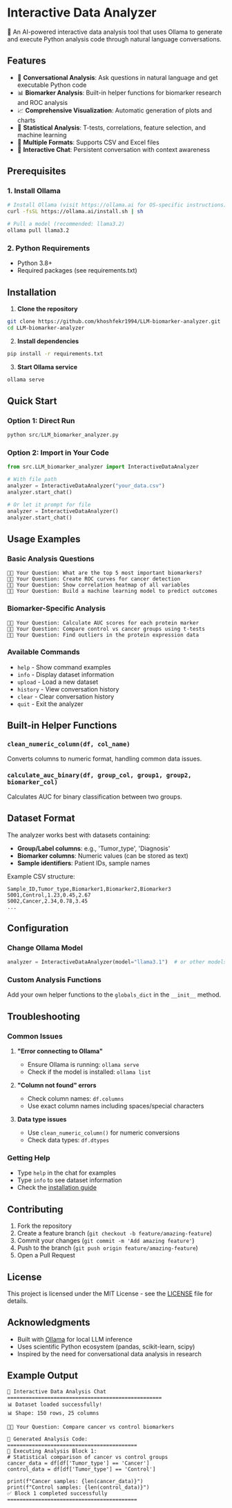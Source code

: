# Interactive Data Analyzer

🔬 An AI-powered interactive data analysis tool that uses Ollama to generate and execute Python analysis code through natural language conversations.

## Features

- 🤖 **Conversational Analysis**: Ask questions in natural language and get executable Python code
- 📊 **Biomarker Analysis**: Built-in helper functions for biomarker research and ROC analysis
- 📈 **Comprehensive Visualization**: Automatic generation of plots and charts
- 🧬 **Statistical Analysis**: T-tests, correlations, feature selection, and machine learning
- 📁 **Multiple Formats**: Supports CSV and Excel files
- 💬 **Interactive Chat**: Persistent conversation with context awareness

## Prerequisites

### 1. Install Ollama
```bash
# Install Ollama (visit https://ollama.ai for OS-specific instructions)
curl -fsSL https://ollama.ai/install.sh | sh

# Pull a model (recommended: llama3.2)
ollama pull llama3.2
```

### 2. Python Requirements
- Python 3.8+
- Required packages (see requirements.txt)

## Installation

1. **Clone the repository**
```bash
git clone https://github.com/khoshfekr1994/LLM-biomarker-analyzer.git
cd LLM-biomarker-analyzer
```

2. **Install dependencies**
```bash
pip install -r requirements.txt
```

3. **Start Ollama service**
```bash
ollama serve
```

## Quick Start

### Option 1: Direct Run
```python
python src/LLM_biomarker_analyzer.py
```

### Option 2: Import in Your Code
```python
from src.LLM_biomarker_analyzer import InteractiveDataAnalyzer

# With file path
analyzer = InteractiveDataAnalyzer("your_data.csv")
analyzer.start_chat()

# Or let it prompt for file
analyzer = InteractiveDataAnalyzer()
analyzer.start_chat()
```

## Usage Examples

### Basic Analysis Questions
```
🧑‍🔬 Your Question: What are the top 5 most important biomarkers?
🧑‍🔬 Your Question: Create ROC curves for cancer detection
🧑‍🔬 Your Question: Show correlation heatmap of all variables
🧑‍🔬 Your Question: Build a machine learning model to predict outcomes
```

### Biomarker-Specific Analysis
```
🧑‍🔬 Your Question: Calculate AUC scores for each protein marker
🧑‍🔬 Your Question: Compare control vs cancer groups using t-tests
🧑‍🔬 Your Question: Find outliers in the protein expression data
```

### Available Commands
- `help` - Show command examples
- `info` - Display dataset information
- `upload` - Load a new dataset
- `history` - View conversation history
- `clear` - Clear conversation history
- `quit` - Exit the analyzer

## Built-in Helper Functions

### `clean_numeric_column(df, col_name)`
Converts columns to numeric format, handling common data issues.

### `calculate_auc_binary(df, group_col, group1, group2, biomarker_col)`
Calculates AUC for binary classification between two groups.

## Dataset Format

The analyzer works best with datasets containing:
- **Group/Label columns**: e.g., 'Tumor_type', 'Diagnosis'
- **Biomarker columns**: Numeric values (can be stored as text)
- **Sample identifiers**: Patient IDs, sample names

Example CSV structure:
```csv
Sample_ID,Tumor_type,Biomarker1,Biomarker2,Biomarker3
S001,Control,1.23,0.45,2.67
S002,Cancer,2.34,0.78,3.45
...
```

## Configuration

### Change Ollama Model
```python
analyzer = InteractiveDataAnalyzer(model="llama3.1")  # or other models
```

### Custom Analysis Functions
Add your own helper functions to the `globals_dict` in the `__init__` method.

## Troubleshooting

### Common Issues

1. **"Error connecting to Ollama"**
   - Ensure Ollama is running: `ollama serve`
   - Check if the model is installed: `ollama list`

2. **"Column not found" errors**
   - Check column names: `df.columns`
   - Use exact column names including spaces/special characters

3. **Data type issues**
   - Use `clean_numeric_column()` for numeric conversions
   - Check data types: `df.dtypes`

### Getting Help
- Type `help` in the chat for examples
- Type `info` to see dataset information
- Check the [installation guide](docs/installation.md)

## Contributing

1. Fork the repository
2. Create a feature branch (`git checkout -b feature/amazing-feature`)
3. Commit your changes (`git commit -m 'Add amazing feature'`)
4. Push to the branch (`git push origin feature/amazing-feature`)
5. Open a Pull Request

## License

This project is licensed under the MIT License - see the [LICENSE](LICENSE) file for details.

## Acknowledgments

- Built with [Ollama](https://ollama.ai) for local LLM inference
- Uses scientific Python ecosystem (pandas, scikit-learn, scipy)
- Inspired by the need for conversational data analysis in research

## Example Output

```
🔬 Interactive Data Analysis Chat
==================================================
📊 Dataset loaded successfully!
📊 Shape: 150 rows, 25 columns

🧑‍🔬 Your Question: Compare cancer vs control biomarkers

📝 Generated Analysis Code:
==========================================
🚀 Executing Analysis Block 1:
# Statistical comparison of cancer vs control groups
cancer_data = df[df['Tumor_type'] == 'Cancer']
control_data = df[df['Tumor_type'] == 'Control']

print(f"Cancer samples: {len(cancer_data)}")
print(f"Control samples: {len(control_data)}")
✅ Block 1 completed successfully
==========================================
```
